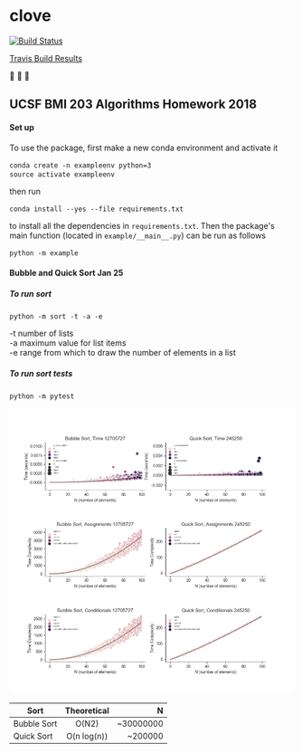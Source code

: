 # clove

[![Build
Status](https://travis-ci.org/sayloren/example.svg?branch=master)](https://travis-ci.org/sayloren/example)

[Travis Build Results](https://travis-ci.org/sayloren/clove)

:see_no_evil: :hear_no_evil: :speak_no_evil:

## UCSF BMI 203 Algorithms Homework 2018

#### Set up

To use the package, first make a new conda environment and activate it

```
conda create -n exampleenv python=3
source activate exampleenv
```

then run

```
conda install --yes --file requirements.txt
```

to install all the dependencies in `requirements.txt`. Then the package's
main function (located in `example/__main__.py`) can be run as follows

```
python -m example
```

#### Bubble and Quick Sort Jan 25

##### To run sort
```
python -m sort -t -a -e
```

-t number of lists  
-a maximum value for list items  
-e range from which to draw the number of elements in a list  

##### To run sort tests
```
python -m pytest
```

![a](/Sorting_time_complexity.png)

| Sort | Theoretical | N |
| ---------- |:----------:|----------:|
| Bubble Sort | O(N2) | ~30000000 |
| Quick Sort | O(n log(n)) | ~200000 |

